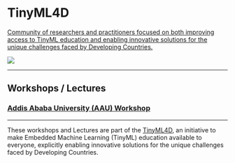 # TinyML4D
[Community of researchers and practitioners focused on both improving access to TinyML education and enabling innovative solutions for the unique challenges faced by Developing Countries.](https://tinyml.seas.harvard.edu/4D/AcademicNetwork)

<img src='https://tinyml.seas.harvard.edu/assets/images/workingGroups/4D/AN_Map3.jpg'>
<hr>  

## Workshops / Lectures
### [Addis Ababa University (AAU) Workshop](/AAU)

<hr>

These workshops and Lectures are part of the [TinyML4D](https://tinyml.seas.harvard.edu/), an initiative to make Embedded Machine Learning (TinyML) education available to everyone, explicitly enabling innovative solutions for the unique challenges faced by Developing Countries.  
